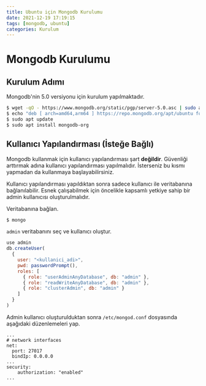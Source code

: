 ```yaml
---
title: Ubuntu için Mongodb Kurulumu
date: 2021-12-19 17:19:15
tags: [mongodb, ubuntu]
categories: Kurulum
---
```

# Mongodb Kurulumu
## Kurulum Adımı

Mongodb'nin 5.0 versiyonu için kurulum yapılmaktadır.

```bash
$ wget -qO - https://www.mongodb.org/static/pgp/server-5.0.asc | sudo apt-key add -
$ echo "deb [ arch=amd64,arm64 ] https://repo.mongodb.org/apt/ubuntu focal/mongodb-org/5.0 multiverse" | sudo tee /etc/apt/sources.list.d/mongodb-org-5.0.list
$ sudo apt update
$ sudo apt install mongodb-org
```

<!-- more -->

## Kullanıcı Yapılandırması (İsteğe Bağlı)
Mongodb kullanmak için kullanıcı yapılandırması şart **değildir**. Güvenliği arttırmak adına kullanıcı yapılandırması yapılmalıdır. İsterseniz bu kısmı yapmadan da kullanmaya başlayabilirsiniz.

Kullanıcı yapılandırması yapıldıktan sonra sadece kullanıcı ile veritabanına bağlanılabilir. Esnek çalışabilmek için öncelikle kapsamlı yetkiye sahip bir admin kullanıcısı oluşturulmalıdır.

Veritabanına bağlan.
```bash
$ mongo
```
``admin`` veritabanını seç ve kullanıcı oluştur.
```js
use admin
db.createUser(
  {
    user: "<kullanici_adi>",
    pwd: passwordPrompt(),
    roles: [
      { role: "userAdminAnyDatabase", db: "admin" },
      { role: "readWriteAnyDatabase", db: "admin" },
      { role: "clusterAdmin", db: "admin" }
    ]
  }
)
```

Admin kullanıcı oluşturulduktan sonra ``/etc/mongod.conf`` dosyasında aşağıdaki düzenlemeleri yap.
```apacheconf
...
# network interfaces
net:
  port: 27017
  bindIp: 0.0.0.0
...
security:
    authorization: "enabled"
...
```